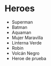 # Heroes

* Superman
* Batman
* Aquaman
* Mujer Maravilla
* Linterna Verde
* Robin
* Volcán Negro
* Heroe de prueba
